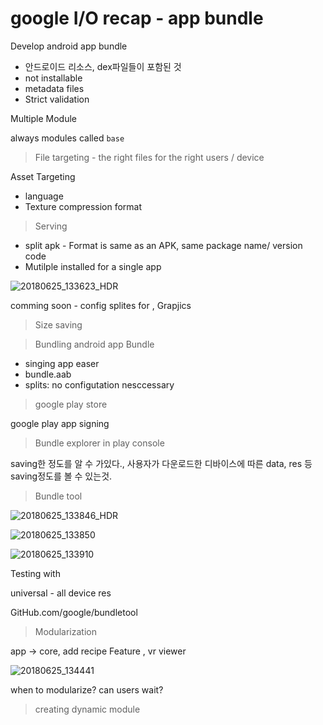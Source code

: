 # google I/O recap - app bundle

Develop android app bundle

- 안드로이드 리소스, dex파일들이 포함된 것
- not installable 
- metadata files
- Strict validation

Multiple Module

always modules called `base`

>  File targeting - the right files for the right users / device

Asset Targeting 

- language
- Texture compression format

> Serving

- split apk - Format is same as an APK, same package name/ version code
- Mutilple installed for a single app

![20180625_133623_HDR](/Users/jeonghyeonji/Downloads/20180625_133623_HDR.jpg)



comming soon - config splites for , Grapjics

> Size saving

> Bundling android app Bundle

- singing app easer
- bundle.aab
- splits: no configutation nesccessary

> google play store

google play app signing

> Bundle explorer in play console

saving한 정도를 알 수 가있다., 사용자가 다운로드한 디바이스에 따른  data, res 등 saving정도를 볼 수 있는것.

> Bundle tool 

![20180625_133846_HDR](/Users/jeonghyeonji/Downloads/20180625_133846_HDR.jpg)

![20180625_133850](/Users/jeonghyeonji/Downloads/20180625_133850.jpg)

![20180625_133910](/Users/jeonghyeonji/Downloads/20180625_133910.jpg)

Testing with

universal - all device res

GitHub.com/google/bundletool

> Modularization

app -> core, add recipe Feature , vr viewer

![20180625_134441](/Users/jeonghyeonji/Downloads/20180625_134441.jpg)

when to modularize? can users wait?

> creating dynamic module



